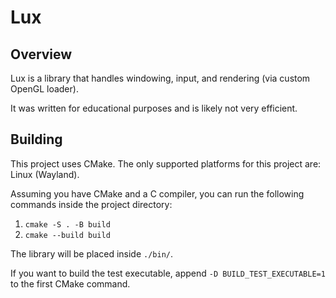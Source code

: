 # Lux

## Overview

Lux is a library that handles windowing, input, and rendering (via custom OpenGL loader).

It was written for educational purposes and is likely not very efficient.

## Building

This project uses CMake. The only supported platforms for this project are: Linux (Wayland).

Assuming you have CMake and a C compiler, you can run the following commands inside the project directory:
1. `cmake -S . -B build`
2. `cmake --build build`

The library will be placed inside `./bin/`.

If you want to build the test executable, append `-D BUILD_TEST_EXECUTABLE=1` to the first CMake command.
